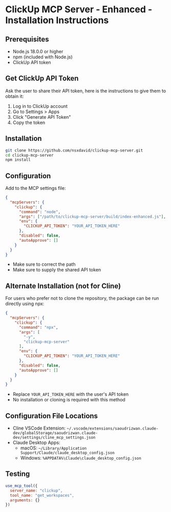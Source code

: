# ClickUp MCP Server - Enhanced - Installation Instructions

## Prerequisites

- Node.js 18.0.0 or higher
- npm (included with Node.js)
- ClickUp API token

## Get ClickUp API Token

Ask the user to share their API token, here is the instructions to give them to obtain it:

1. Log in to ClickUp account
2. Go to Settings > Apps
3. Click "Generate API Token"
4. Copy the token

## Installation

```bash
git clone https://github.com/nsxdavid/clickup-mcp-server.git
cd clickup-mcp-server
npm install
```

## Configuration

Add to the MCP settings file:

```json
{
  "mcpServers": {
    "clickup": {
      "command": "node",
      "args": ["/path/to/clickup-mcp-server/build/index-enhanced.js"],
      "env": {
        "CLICKUP_API_TOKEN": "YOUR_API_TOKEN_HERE"
      },
      "disabled": false,
      "autoApprove": []
    }
  }
}
```

* Make sure to correct the path
* Make sure to supply the shared API token


## Alternate Installation (not for Cline)

For users who prefer not to clone the repository, the package can be run directly using npx:

```json
{
  "mcpServers": {
    "clickup": {
      "command": "npx",
      "args": [
        "-y",
        "clickup-mcp-server"
      ],
      "env": {
        "CLICKUP_API_TOKEN": "YOUR_API_TOKEN_HERE"
      },
      "disabled": false,
      "autoApprove": []
    }
  }
}
```

* Replace `YOUR_API_TOKEN_HERE` with the user's API token
* No installation or cloning is required with this method

## Configuration File Locations

- Cline VSCode Extension: `~/.vscode/extensions/saoudrizwan.claude-dev/globalStorage/saoudrizwan.claude-dev/settings/cline_mcp_settings.json`
- Claude Desktop Apps:
  - macOS: `~/Library/Application Support/Claude/claude_desktop_config.json`
  - Windows: `%APPDATA%\Claude\claude_desktop_config.json`

## Testing

```javascript
use_mcp_tool({
  server_name: "clickup",
  tool_name: "get_workspaces",
  arguments: {}
})
```
